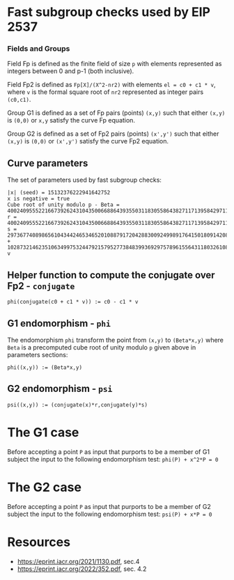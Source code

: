 # Fast subgroup checks used by EIP 2537

### Fields and Groups

Field Fp is defined as the finite field of size `p` with elements represented as integers between 0 and p-1 (both inclusive). 

Field Fp2 is defined as `Fp[X]/(X^2-nr2)` with elements  `el = c0 + c1 * v`, where `v` is the formal square root of `nr2` represented as integer pairs `(c0,c1)`.
 
Group G1 is defined as a set of Fp pairs (points) `(x,y)` such that either `(x,y)` is  `(0,0)` or `x,y` satisfy the curve Fp equation.

Group G2 is defined as a set of Fp2 pairs (points) `(x',y')` such that either `(x,y)` is `(0,0)` or `(x',y')` satisfy the curve Fp2 equation.

## Curve parameters

The set of parameters used by fast subgroup checks:

```
|x| (seed) = 15132376222941642752
x is negative = true
Cube root of unity modulo p - Beta = 4002409555221667392624310435006688643935503118305586438271171395842971157480381377015405980053539358417135540939436
r = 4002409555221667392624310435006688643935503118305586438271171395842971157480381377015405980053539358417135540939437*v
s = 2973677408986561043442465346520108879172042883009249989176415018091420807192182638567116318576472649347015917690530 + 1028732146235106349975324479215795277384839936929757896155643118032610843298655225875571310552543014690878354869257* v
```

## Helper function to compute the conjugate over Fp2 - `conjugate`

`phi(conjugate(c0 + c1 * v)) := c0 - c1 * v`

## G1 endomorphism - `phi`

The endomorphism `phi` transform the point from `(x,y)` to `(Beta*x,y)` where `Beta` is a precomputed cube root of unity modulo `p` given above in parameters sections:

`phi((x,y)) := (Beta*x,y)`

## G2 endomorphism - `psi`

`psi((x,y)) := (conjugate(x)*r,conjugate(y)*s)`

# The G1 case

Before accepting a point `P` as input that purports to be a member of G1 subject the input to the following endomorphism test: `phi(P) + x^2*P = 0`


# The G2 case

Before accepting a point `P` as input that purports to be a member of G2 subject the input to the following endomorphism test: `psi(P) + x*P = 0`

# Resources

* https://eprint.iacr.org/2021/1130.pdf, sec.4
* https://eprint.iacr.org/2022/352.pdf, sec. 4.2
